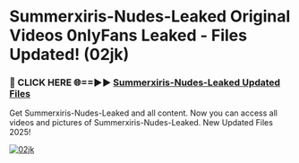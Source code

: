 # Summerxiris-Nudes-Leaked Original Videos 0nlyFans Leaked - Files Updated! (02jk)

<h3>🔴 CLICK HERE 🌐==►► <a href="https://tinyurl.com/yc6ubb5a" rel="nofollow">Summerxiris-Nudes-Leaked Updated Files</a></h3>

Get Summerxiris-Nudes-Leaked and all content. Now you can access all videos and pictures of Summerxiris-Nudes-Leaked. New Updated Files 2025!

[![02jk](https://i.imgur.com/7eu0CRL.gif)](https://tinyurl.com/yc6ubb5a)
